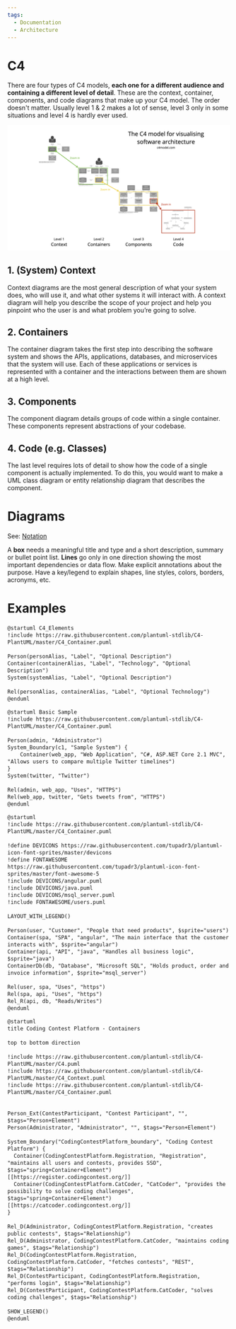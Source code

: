 ```yaml
---
tags:
  - Documentation
  - Architecture
---
```


# C4

There are four types of C4 models, **each one for a different audience and containing a different level of detail**. These are the context, container, components, and code diagrams that make up your C4 model. The order doesn't matter. 
Usually level 1 & 2 makes a lot of sense, level 3 only in some situations and level 4 is hardly ever used.

![C4 Overview](../assets/c4-overview.png "C4 Overview")

## 1. (System) Context

Context diagrams are the most general description of what your system does, who will use it, and what other systems it will interact with. A context diagram will help you describe the scope of your project and help you pinpoint who the user is and what problem you’re going to solve.

## 2. Containers

The container diagram takes the first step into describing the software system and shows the APIs, applications, databases, and microservices that the system will use. Each of these applications or services is represented with a container and the interactions between them are shown at a high level.

## 3. Components

The component diagram details groups of code within a single container. These components represent abstractions of your codebase.

## 4. Code (e.g. Classes)

The last level requires lots of detail to show how the code of a single component is actually implemented. To do this, you would want to make a UML class diagram or entity relationship diagram that describes the component.

# Diagrams

See: [Notation](https://c4model.com/#Notation)

A **box** needs a meaningful title and type and a short description, summary or bullet point list.
**Lines** go only in one direction showing the most important dependencies or data flow. Make explicit annotations about the purpose.
Have a key/legend to explain shapes, line styles, colors, borders, acronyms, etc.

# Examples

```plantuml
@startuml C4_Elements
!include https://raw.githubusercontent.com/plantuml-stdlib/C4-PlantUML/master/C4_Container.puml

Person(personAlias, "Label", "Optional Description")
Container(containerAlias, "Label", "Technology", "Optional Description")
System(systemAlias, "Label", "Optional Description")

Rel(personAlias, containerAlias, "Label", "Optional Technology")
@enduml
```

```plantuml
@startuml Basic Sample
!include https://raw.githubusercontent.com/plantuml-stdlib/C4-PlantUML/master/C4_Container.puml

Person(admin, "Administrator")
System_Boundary(c1, "Sample System") {
    Container(web_app, "Web Application", "C#, ASP.NET Core 2.1 MVC", "Allows users to compare multiple Twitter timelines")
}
System(twitter, "Twitter")

Rel(admin, web_app, "Uses", "HTTPS")
Rel(web_app, twitter, "Gets tweets from", "HTTPS")
@enduml
```

```plantuml
@startuml
!include https://raw.githubusercontent.com/plantuml-stdlib/C4-PlantUML/master/C4_Container.puml

!define DEVICONS https://raw.githubusercontent.com/tupadr3/plantuml-icon-font-sprites/master/devicons
!define FONTAWESOME https://raw.githubusercontent.com/tupadr3/plantuml-icon-font-sprites/master/font-awesome-5
!include DEVICONS/angular.puml
!include DEVICONS/java.puml
!include DEVICONS/msql_server.puml
!include FONTAWESOME/users.puml

LAYOUT_WITH_LEGEND()

Person(user, "Customer", "People that need products", $sprite="users")
Container(spa, "SPA", "angular", "The main interface that the customer interacts with", $sprite="angular")
Container(api, "API", "java", "Handles all business logic", $sprite="java")
ContainerDb(db, "Database", "Microsoft SQL", "Holds product, order and invoice information", $sprite="msql_server")

Rel(user, spa, "Uses", "https")
Rel(spa, api, "Uses", "https")
Rel_R(api, db, "Reads/Writes")
@enduml
```

```plantuml
@startuml
title Coding Contest Platform - Containers

top to bottom direction

!include https://raw.githubusercontent.com/plantuml-stdlib/C4-PlantUML/master/C4.puml
!include https://raw.githubusercontent.com/plantuml-stdlib/C4-PlantUML/master/C4_Context.puml
!include https://raw.githubusercontent.com/plantuml-stdlib/C4-PlantUML/master/C4_Container.puml


Person_Ext(ContestParticipant, "Contest Participant", "", $tags="Person+Element")
Person(Administrator, "Administrator", "", $tags="Person+Element")

System_Boundary("CodingContestPlatform_boundary", "Coding Contest Platform") {
  Container(CodingContestPlatform.Registration, "Registration", "maintains all users and contests, provides SSO", $tags="spring+Container+Element")[[https://register.codingcontest.org/]]
  Container(CodingContestPlatform.CatCoder, "CatCoder", "provides the possibility to solve coding challenges", $tags="spring+Container+Element")[[https://catcoder.codingcontest.org/]]
}

Rel_D(Administrator, CodingContestPlatform.Registration, "creates public contests", $tags="Relationship")
Rel_D(Administrator, CodingContestPlatform.CatCoder, "maintains coding games", $tags="Relationship")
Rel_D(CodingContestPlatform.Registration, CodingContestPlatform.CatCoder, "fetches contests", "REST", $tags="Relationship")
Rel_D(ContestParticipant, CodingContestPlatform.Registration, "performs login", $tags="Relationship")
Rel_D(ContestParticipant, CodingContestPlatform.CatCoder, "solves coding challenges", $tags="Relationship")

SHOW_LEGEND()
@enduml
```
